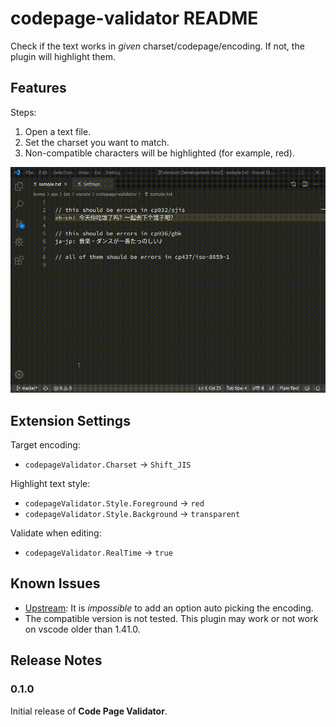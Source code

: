 # codepage-validator README

Check if the text works in _given_ charset/codepage/encoding. If not, the plugin will highlight them.

## Features

Steps:
1. Open a text file.
2. Set the charset you want to match.
3. Non-compatible characters will be highlighted (for example, red).

![Demo GIF](images/demo.gif)

## Extension Settings

Target encoding:
* `codepageValidator.Charset` → `Shift_JIS`

Highlight text style:
* `codepageValidator.Style.Foreground` → `red`
* `codepageValidator.Style.Background` → `transparent`

Validate when editing:
* `codepageValidator.RealTime` → `true`

## Known Issues

* [Upstream](https://github.com/microsoft/vscode/issues/824): It is _impossible_ to add an option auto picking the encoding.
* The compatible version is not tested. This plugin may work or not work on vscode older than 1.41.0.

## Release Notes

### 0.1.0

Initial release of **Code Page Validator**.
